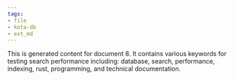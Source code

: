 ```yaml
---
tags:
- file
- kota-db
- ext_md
---
```

This is generated content for document 8. It contains various keywords for testing search performance including: database, search, performance, indexing, rust, programming, and technical documentation.
